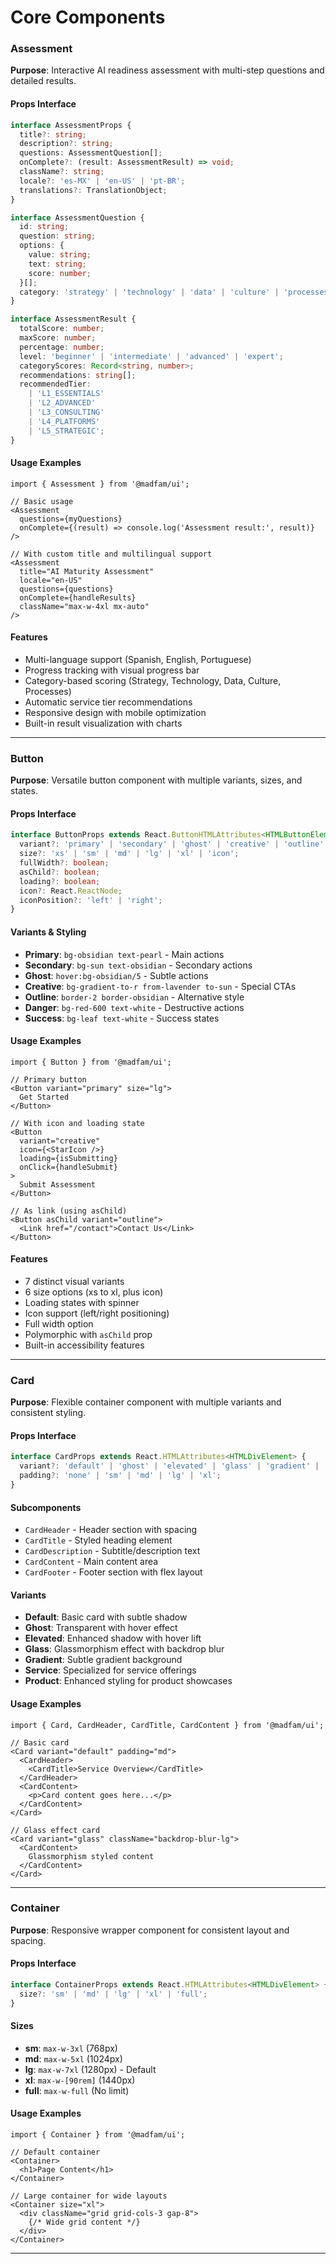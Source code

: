 # Core Components

### Assessment

**Purpose**: Interactive AI readiness assessment with multi-step questions and detailed results.

#### Props Interface

```typescript
interface AssessmentProps {
  title?: string;
  description?: string;
  questions: AssessmentQuestion[];
  onComplete?: (result: AssessmentResult) => void;
  className?: string;
  locale?: 'es-MX' | 'en-US' | 'pt-BR';
  translations?: TranslationObject;
}

interface AssessmentQuestion {
  id: string;
  question: string;
  options: {
    value: string;
    text: string;
    score: number;
  }[];
  category: 'strategy' | 'technology' | 'data' | 'culture' | 'processes';
}

interface AssessmentResult {
  totalScore: number;
  maxScore: number;
  percentage: number;
  level: 'beginner' | 'intermediate' | 'advanced' | 'expert';
  categoryScores: Record<string, number>;
  recommendations: string[];
  recommendedTier:
    | 'L1_ESSENTIALS'
    | 'L2_ADVANCED'
    | 'L3_CONSULTING'
    | 'L4_PLATFORMS'
    | 'L5_STRATEGIC';
}
```

#### Usage Examples

```tsx
import { Assessment } from '@madfam/ui';

// Basic usage
<Assessment
  questions={myQuestions}
  onComplete={(result) => console.log('Assessment result:', result)}
/>

// With custom title and multilingual support
<Assessment
  title="AI Maturity Assessment"
  locale="en-US"
  questions={questions}
  onComplete={handleResults}
  className="max-w-4xl mx-auto"
/>
```

#### Features

- Multi-language support (Spanish, English, Portuguese)
- Progress tracking with visual progress bar
- Category-based scoring (Strategy, Technology, Data, Culture, Processes)
- Automatic service tier recommendations
- Responsive design with mobile optimization
- Built-in result visualization with charts

---

### Button

**Purpose**: Versatile button component with multiple variants, sizes, and states.

#### Props Interface

```typescript
interface ButtonProps extends React.ButtonHTMLAttributes<HTMLButtonElement> {
  variant?: 'primary' | 'secondary' | 'ghost' | 'creative' | 'outline' | 'danger' | 'success';
  size?: 'xs' | 'sm' | 'md' | 'lg' | 'xl' | 'icon';
  fullWidth?: boolean;
  asChild?: boolean;
  loading?: boolean;
  icon?: React.ReactNode;
  iconPosition?: 'left' | 'right';
}
```

#### Variants & Styling

- **Primary**: `bg-obsidian text-pearl` - Main actions
- **Secondary**: `bg-sun text-obsidian` - Secondary actions
- **Ghost**: `hover:bg-obsidian/5` - Subtle actions
- **Creative**: `bg-gradient-to-r from-lavender to-sun` - Special CTAs
- **Outline**: `border-2 border-obsidian` - Alternative style
- **Danger**: `bg-red-600 text-white` - Destructive actions
- **Success**: `bg-leaf text-white` - Success states

#### Usage Examples

```tsx
import { Button } from '@madfam/ui';

// Primary button
<Button variant="primary" size="lg">
  Get Started
</Button>

// With icon and loading state
<Button
  variant="creative"
  icon={<StarIcon />}
  loading={isSubmitting}
  onClick={handleSubmit}
>
  Submit Assessment
</Button>

// As link (using asChild)
<Button asChild variant="outline">
  <Link href="/contact">Contact Us</Link>
</Button>
```

#### Features

- 7 distinct visual variants
- 6 size options (xs to xl, plus icon)
- Loading states with spinner
- Icon support (left/right positioning)
- Full width option
- Polymorphic with `asChild` prop
- Built-in accessibility features

---

### Card

**Purpose**: Flexible container component with multiple variants and consistent styling.

#### Props Interface

```typescript
interface CardProps extends React.HTMLAttributes<HTMLDivElement> {
  variant?: 'default' | 'ghost' | 'elevated' | 'glass' | 'gradient' | 'service' | 'product';
  padding?: 'none' | 'sm' | 'md' | 'lg' | 'xl';
}
```

#### Subcomponents

- `CardHeader` - Header section with spacing
- `CardTitle` - Styled heading element
- `CardDescription` - Subtitle/description text
- `CardContent` - Main content area
- `CardFooter` - Footer section with flex layout

#### Variants

- **Default**: Basic card with subtle shadow
- **Ghost**: Transparent with hover effect
- **Elevated**: Enhanced shadow with hover lift
- **Glass**: Glassmorphism effect with backdrop blur
- **Gradient**: Subtle gradient background
- **Service**: Specialized for service offerings
- **Product**: Enhanced styling for product showcases

#### Usage Examples

```tsx
import { Card, CardHeader, CardTitle, CardContent } from '@madfam/ui';

// Basic card
<Card variant="default" padding="md">
  <CardHeader>
    <CardTitle>Service Overview</CardTitle>
  </CardHeader>
  <CardContent>
    <p>Card content goes here...</p>
  </CardContent>
</Card>

// Glass effect card
<Card variant="glass" className="backdrop-blur-lg">
  <CardContent>
    Glassmorphism styled content
  </CardContent>
</Card>
```

---

### Container

**Purpose**: Responsive wrapper component for consistent layout and spacing.

#### Props Interface

```typescript
interface ContainerProps extends React.HTMLAttributes<HTMLDivElement> {
  size?: 'sm' | 'md' | 'lg' | 'xl' | 'full';
}
```

#### Sizes

- **sm**: `max-w-3xl` (768px)
- **md**: `max-w-5xl` (1024px)
- **lg**: `max-w-7xl` (1280px) - Default
- **xl**: `max-w-[90rem]` (1440px)
- **full**: `max-w-full` (No limit)

#### Usage Examples

```tsx
import { Container } from '@madfam/ui';

// Default container
<Container>
  <h1>Page Content</h1>
</Container>

// Large container for wide layouts
<Container size="xl">
  <div className="grid grid-cols-3 gap-8">
    {/* Wide grid content */}
  </div>
</Container>
```

---
